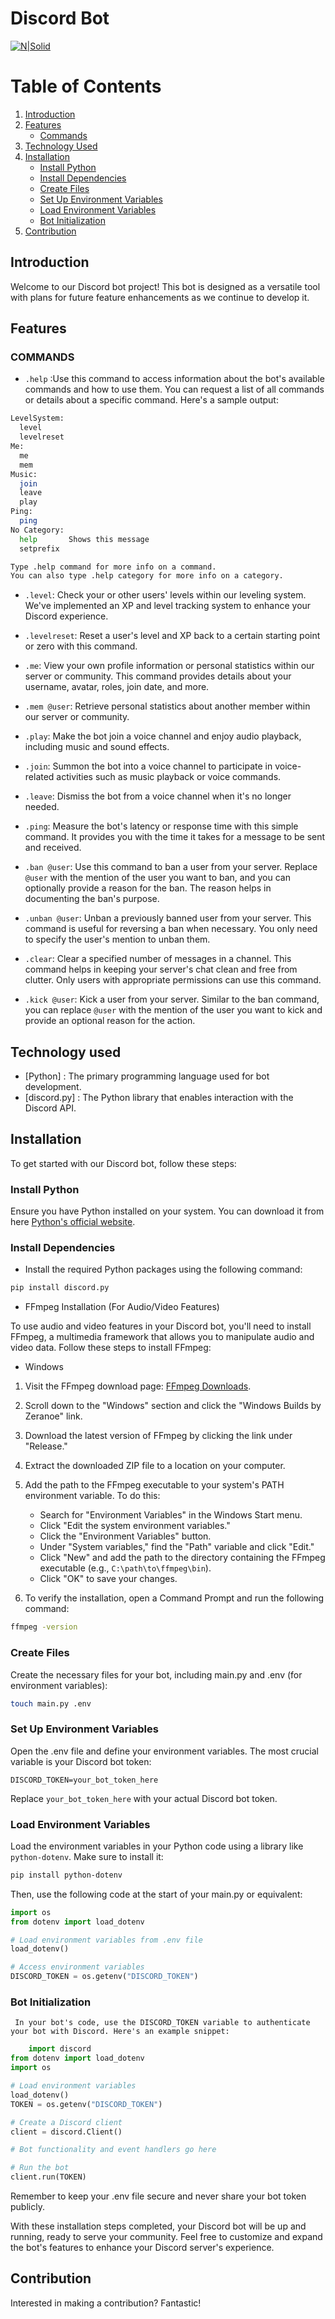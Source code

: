 # Discord Bot
[![N|Solid](https://pbs.twimg.com/card_img/1706660851640635392/ekbkjgsu?format=jpg&name=4096x4096)](https://nodesource.com/products/nsolid)

# Table of Contents

1. [Introduction](#introduction)
2. [Features](#features)
    - [Commands](#commands)
3. [Technology Used](#technology-used)
4. [Installation](#installation)
    - [Install Python](#install-python)
    - [Install Dependencies](#install-dependencies)
    - [Create Files](#create-files)
    - [Set Up Environment Variables](#set-up-environment-variables)
    - [Load Environment Variables](#load-environment-variables)
    - [Bot Initialization](#bot-initialization)
5. [Contribution](#contribution)



## Introduction
Welcome to our Discord bot project! This bot is designed as a versatile tool with plans for future feature enhancements as we continue to develop it.


## Features 
### COMMANDS
- `.help` :Use this command to access information about the bot's available commands and how to use them. You can request a list of all commands or details about a specific command. Here's a sample output:
```sh
LevelSystem:
  level      
  levelreset 
Me:
  me         
  mem        
Music:
  join       
  leave      
  play       
Ping:
  ping       
​No Category:
  help       Shows this message
  setprefix  

Type .help command for more info on a command.
You can also type .help category for more info on a category.
```

- `.level`: Check your or other users' levels within our leveling system. We've implemented an XP and level tracking system to enhance your Discord experience.
  
-  `.levelreset`: Reset a user's level and XP back to a certain starting point or zero with this command.

- `.me`: View your own profile information or personal statistics within our server or community. This command provides details about your username, avatar, roles, join date, and more.

- `.mem @user`: Retrieve personal statistics about another member within our server or community.

- `.play`:  Make the bot join a voice channel and enjoy audio playback, including music and sound effects.

- `.join`: Summon the bot into a voice channel to participate in voice-related activities such as music playback or voice commands.

- `.leave`: Dismiss the bot from a voice channel when it's no longer needed.

- `.ping`: Measure the bot's latency or response time with this simple command. It provides you with the time it takes for a message to be sent and received.

- `.ban @user`: Use this command to ban a user from your server. Replace `@user` with the mention of the user you want to ban, and you can optionally provide a reason for the ban. The reason helps in documenting the ban's purpose.

- `.unban @user`: Unban a previously banned user from your server. This command is useful for reversing a ban when necessary. You only need to specify the user's mention to unban them.

- `.clear`: Clear a specified number of messages in a channel. This command helps in keeping your server's chat clean and free from clutter. Only users with appropriate permissions can use this command.

- `.kick @user`: Kick a user from your server. Similar to the ban command, you can replace `@user` with the mention of the user you want to kick and provide an optional reason for the action.


## Technology used

- [Python] : The primary programming language used for bot development.
- [discord.py] : The Python library that enables interaction with the Discord API.

## Installation
To get started with our Discord bot, follow these steps:
### **Install Python** 
 Ensure you have Python installed on your system. You can download it from here [Python's official website](https://www.python.org/downloads/).

### **Install Dependencies**
  - Install the required Python packages using the following command:
```sh
pip install discord.py
```
  - FFmpeg Installation (For Audio/Video Features)

To use audio and video features in your Discord bot, you'll need to install FFmpeg, a multimedia framework that allows you to manipulate audio and video data. Follow these steps to install FFmpeg:

- Windows

1. Visit the FFmpeg download page: [FFmpeg Downloads](https://ffmpeg.org/download.html).

2. Scroll down to the "Windows" section and click the "Windows Builds by Zeranoe" link.

3. Download the latest version of FFmpeg by clicking the link under "Release."

4. Extract the downloaded ZIP file to a location on your computer.

5. Add the path to the FFmpeg executable to your system's PATH environment variable. To do this:
   - Search for "Environment Variables" in the Windows Start menu.
   - Click "Edit the system environment variables."
   - Click the "Environment Variables" button.
   - Under "System variables," find the "Path" variable and click "Edit."
   - Click "New" and add the path to the directory containing the FFmpeg executable (e.g., `C:\path\to\ffmpeg\bin`).
   - Click "OK" to save your changes.

6. To verify the installation, open a Command Prompt and run the following command:

```sh
ffmpeg -version
```   
### **Create Files**
 Create the necessary files for your bot, including main.py and .env (for environment variables): 

```sh
touch main.py .env
```

### **Set Up Environment Variables**
Open the .env file and define your environment variables. The most crucial variable is your Discord bot token:

```env
DISCORD_TOKEN=your_bot_token_here
```
Replace `your_bot_token_here` with your actual Discord bot token.

### **Load Environment Variables**
Load the environment variables in your Python code using a library like `python-dotenv`. Make sure to install it:
    
```sh
pip install python-dotenv
```
Then, use the following code at the start of your main.py or equivalent:
```py
import os
from dotenv import load_dotenv

# Load environment variables from .env file
load_dotenv()

# Access environment variables
DISCORD_TOKEN = os.getenv("DISCORD_TOKEN")
```
###  **Bot Initialization**

     In your bot's code, use the DISCORD_TOKEN variable to authenticate your bot with Discord. Here's an example snippet:
     
 ```py
     import discord
from dotenv import load_dotenv
import os

# Load environment variables
load_dotenv()
TOKEN = os.getenv("DISCORD_TOKEN")

# Create a Discord client
client = discord.Client()

# Bot functionality and event handlers go here

# Run the bot
client.run(TOKEN)
```

Remember to keep your .env file secure and never share your bot token publicly.

With these installation steps completed, your Discord bot will be up and running, ready to serve your community. Feel free to customize and expand the bot's features to enhance your Discord server's experience.

## Contribution 

Interested in making a contribution? Fantastic!
